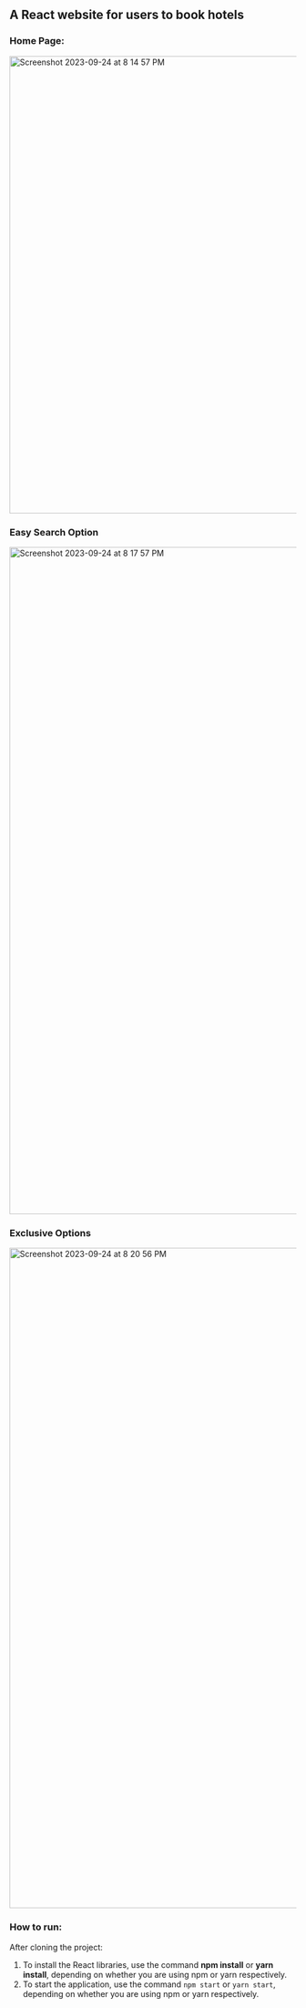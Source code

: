 ## A React website for users to book hotels

### Home Page:

<img width="802" alt="Screenshot 2023-09-24 at 8 14 57 PM" src="https://github.com/RishavjotSingh/TravelLine-React-Booking-Website/assets/114448460/bb1c5857-7bad-49e0-8dd5-ca6bbb1cbb38">

### Easy Search Option

<img width="1170" alt="Screenshot 2023-09-24 at 8 17 57 PM" src="https://github.com/RishavjotSingh/TravelLine-React-Booking-Website/assets/114448460/80203fc2-65eb-4467-a82f-efbfa7be7a2f">

### Exclusive Options

<img width="1158" alt="Screenshot 2023-09-24 at 8 20 56 PM" src="https://github.com/RishavjotSingh/TravelLine-React-Booking-Website/assets/114448460/8b281e3f-4b54-4cd4-86ff-6a0b03ca9b1f">

### How to run:

After cloning the project:
1. To install the React libraries, use the command **npm install** or **yarn install**, depending on whether you are using npm or yarn respectively.
2. To start the application, use the command ```npm start``` or ```yarn start```, depending on whether you are using npm or yarn respectively.
